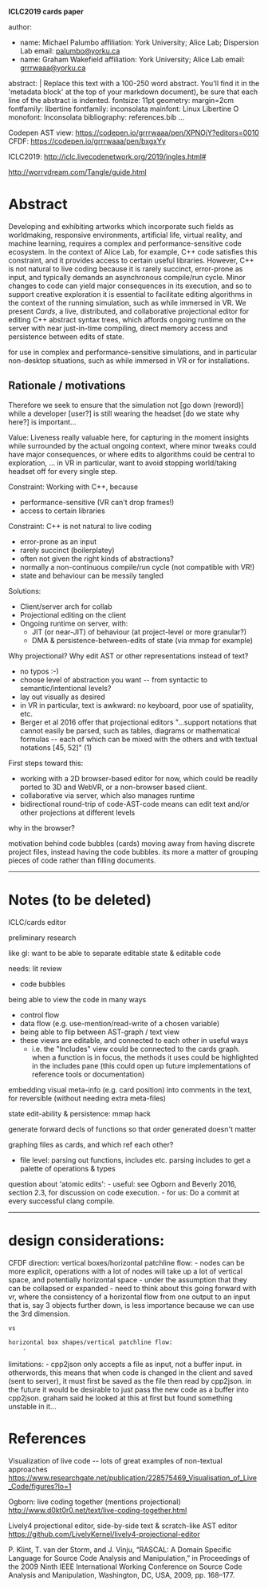 
**ICLC2019 cards paper**

author:
  - name: Michael Palumbo
    affiliation: York University; Alice Lab; Dispersion Lab
    email: palumbo@yorku.ca
  - name: Graham Wakefield
    affiliation: York University; Alice Lab
    email: grrrwaaa@yorku.ca

abstract: |
  Replace this text with a 100-250 word abstract. You'll find it in the
  'metadata block' at the top of your markdown document), be sure that
  each line of the abstract is indented.
fontsize: 11pt
geometry: margin=2cm
fontfamily: libertine
fontfamily: inconsolata
mainfont: Linux Libertine O
monofont: Inconsolata
bibliography: references.bib
...

Codepen AST view: https://codepen.io/grrrwaaa/pen/XPNOjY?editors=0010
CFDF: https://codepen.io/grrrwaaa/pen/bxgxYy

ICLC2019: http://iclc.livecodenetwork.org/2019/ingles.html#

http://worrydream.com/Tangle/guide.html

# Abstract

Developing and exhibiting artworks which incorporate such fields as worldmaking, responsive environments, artificial life, virtual reality, and machine learning, requires a complex and performance-sensitive code ecosystem. In the context of Alice Lab, for example, C++ code satisfies this constraint, and it provides access to certain useful libraries. However, C++ is not natural to live coding because it is rarely succinct, error-prone as input, and typically demands an asynchronous compile/run cycle. Minor changes to code can yield major consequences in its execution, and so to support creative exploration it is essential to facilitate editing algorithms in the context of the running simulation, such as while immersed in VR. We present *Cards*, a live, distributed, and collaborative projectional editor for editing C++ abstract syntax trees, which affords ongoing runtime on the server with near just-in-time compiling, direct memory access and persistence between edits of state. 


for use in complex and performance-sensitive simulations, and in particular non-desktop situations, such as while immersed in VR or for installations. 


## Rationale / motivations

Therefore we seek to ensure that the simulation not [go down (reword)] while a developer [user?] is still wearing the headset [do we state why here?] is important...  

Value: Liveness really valuable here, for capturing in the moment insights while surrounded by the actual ongoing context, where minor tweaks could have major consequences, or where edits to algorithms could be central to exploration, ... in VR in particular, want to avoid stopping world/taking headset off for every single step. 

Constraint: Working with C++, because
- performance-sensitive (VR can't drop frames!)
- access to certain libraries

Constraint: C++ is not natural to live coding
- error-prone as an input
- rarely succinct (boilerplatey)
- often not given the right kinds of abstractions?
- normally a non-continuous compile/run cycle (not compatible with VR!)
- state and behaviour can be messily tangled

Solutions: 
- Client/server arch for collab
- Projectional editing on the client
- Ongoing runtime on server, with:
	- JIT (or near-JIT) of behaviour (at project-level or more granular?)
	- DMA & persistence-between-edits of state (via mmap for example)

Why projectional? Why edit AST or other representations instead of text?
- no typos :-)
- choose level of abstraction you want -- from syntactic to semantic/intentional levels?
- lay out visually as desired
- in VR in particular, text is awkward: no keyboard, poor use of spatiality, etc.
- Berger et al 2016 offer that projectional editors "...support notations that cannot easily be parsed, such as tables, diagrams or mathematical formulas -- each of which can be mixed with the others and with textual notations [45, 52]" (1)


First steps toward this: 
- working with a 2D browser-based editor for now, which could be readily ported to 3D and WebVR, or a non-browser based client. 
- collaborative via server, which also manages runtime
- bidirectional round-trip of code-AST-code means can edit text and/or other projections at different levels

why in the browser?

motivation behind code bubbles (cards)
moving away from having discrete project files, instead having the code bubbles. its more a matter of grouping pieces of code rather than filling documents. 

---

# Notes (to be deleted)

ICLC/cards editor

preliminary research

like gl: want to be able to separate editable state & editable code

needs: lit review
- code bubbles

being able to view the code in many ways
- control flow
- data flow (e.g. use-mention/read-write of a chosen variable)
- being able to flip between AST-graph / text view
- these views are editable, and connected to each other in useful ways
	+ i.e. the "Includes" view could be connected to the cards graph. when a function is in focus, the methods it uses could be highlighted in the includes pane (this could open up future implementations of reference tools or documentation)

embedding visual meta-info (e.g. card position) into comments in the text, for reversible 
(without needing extra meta-files)

state edit-ability & persistence: mmap hack

generate forward decls of functions so that order generated doesn't matter

graphing files as cards, and which ref each other?
- file level: parsing out functions, includes etc.
parsing includes to get a palette of operations & types
 
question about 'atomic edits':
	- useful: see Ogborn and Beverly 2016, section 2.3, for discussion on code execution.
    - for us: Do a commit at every successful clang compile. 

-------

# design considerations:
CFDF direction:
	vertical boxes/horizontal patchline flow: 
    	- nodes can be more explicit, operations with a lot of nodes will take up a lot of vertical space, and potentially horizontal space 
        - under the assumption that they can be collapsed or expanded
        - need to think about this going forward with vr, where the consistency of a horizontal flow from one output to an input that is, say 3 objects further down, is less importance because we can use the 3rd dimension. 
    
    vs
    
    horizontal box shapes/vertical patchline flow:
    	- 
    
limitations: 
	- cpp2json only accepts a file as input, not a buffer input. in otherwords, this means that when code is changed in the client and saved (sent to server), it must first be saved as the file then read by cpp2json. in the future it would be desirable to just pass the new code as a buffer into cpp2json. graham said he looked at this at first but found something unstable in it...



# References

Visualization of live code -- lots of great examples of non-textual approaches
https://www.researchgate.net/publication/228575469_Visualisation_of_Live_Code/figures?lo=1

Ogborn: live coding together (mentions projectional)
http://www.d0kt0r0.net/text/live-coding-together.html

Lively4 projectional editor, side-by-side text & scratch-like AST editor
https://github.com/LivelyKernel/lively4-projectional-editor

P. Klint, T. van der Storm, and J. Vinju, “RASCAL: A Domain Specific Language for Source Code Analysis and Manipulation,” in Proceedings of the 2009 Ninth IEEE International Working Conference on Source Code Analysis and Manipulation, Washington, DC, USA, 2009, pp. 168–177.



